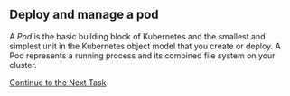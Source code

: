 ## Deploy and manage a pod
A _Pod_ is the basic building block of Kubernetes and the smallest and simplest unit in the Kubernetes object model that you create or deploy. A Pod represents a running process and its combined file system on your cluster.

[Continue to the Next Task](https://github.com/Burwood/containers101/blob/master/kubernetes_lab/task_4.md)
